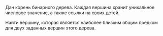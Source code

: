 Дан корень бинарного дерева. Каждая вершина хранит уникальное числовое значение, а также ссылки на своих детей.

Найти вершину, которая является наиболее близким общим предком для двух заданных вершин этого дерева.